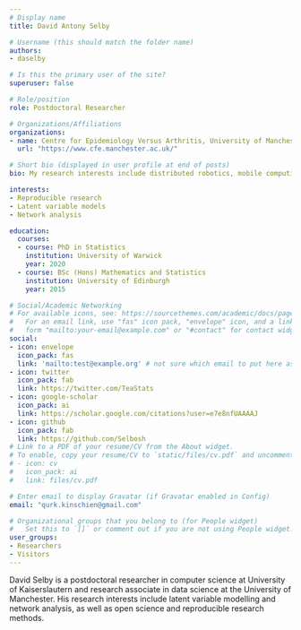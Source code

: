 ```yaml
---
# Display name
title: David Antony Selby

# Username (this should match the folder name)
authors:
- daselby

# Is this the primary user of the site?
superuser: false

# Role/position
role: Postdoctoral Researcher

# Organizations/Affiliations
organizations:
- name: Centre for Epidemiology Versus Arthritis, University of Manchester
  url: "https://www.cfe.manchester.ac.uk/"

# Short bio (displayed in user profile at end of posts)
bio: My research interests include distributed robotics, mobile computing and programmable matter.

interests:
- Reproducible research
- Latent variable models
- Network analysis

education:
  courses:
  - course: PhD in Statistics
    institution: University of Warwick
    year: 2020
  - course: BSc (Hons) Mathematics and Statistics
    institution: University of Edinburgh
    year: 2015

# Social/Academic Networking
# For available icons, see: https://sourcethemes.com/academic/docs/page-builder/#icons
#   For an email link, use "fas" icon pack, "envelope" icon, and a link in the
#   form "mailto:your-email@example.com" or "#contact" for contact widget.
social:
- icon: envelope
  icon_pack: fas
  link: 'mailto:test@example.org' # not sure which email to put here as it may be a spam magnet
- icon: twitter
  icon_pack: fab
  link: https://twitter.com/TeaStats
- icon: google-scholar
  icon_pack: ai
  link: https://scholar.google.com/citations?user=e7e8nfUAAAAJ
- icon: github
  icon_pack: fab
  link: https://github.com/Selbosh
# Link to a PDF of your resume/CV from the About widget.
# To enable, copy your resume/CV to `static/files/cv.pdf` and uncomment the lines below.
# - icon: cv
#   icon_pack: ai
#   link: files/cv.pdf

# Enter email to display Gravatar (if Gravatar enabled in Config)
email: "qurk.kinschien@gmail.com"

# Organizational groups that you belong to (for People widget)
#   Set this to `[]` or comment out if you are not using People widget.
user_groups:
- Researchers
- Visitors
---
```


David Selby is a postdoctoral researcher in computer science at University of Kaiserslautern and research associate in data science at the University of Manchester. His research interests include latent variable modelling and network analysis, as well as open science and reproducible research methods.


